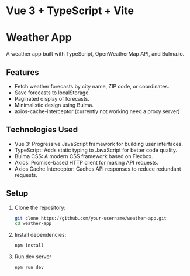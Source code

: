 # Vue 3 + TypeScript + Vite
# Weather App

A weather app built with TypeScript, OpenWeatherMap API, and Bulma.io.

## Features
- Fetch weather forecasts by city name, ZIP code, or coordinates.
- Save forecasts to localStorage.
- Paginated display of forecasts.
- Minimalistic design using Bulma.
- axios-cache-interceptor (currently not working need a proxy server)

## Technologies Used
 - Vue 3: Progressive JavaScript framework for building user interfaces.
 - TypeScript: Adds static typing to JavaScript for better code quality.
 - Bulma CSS: A modern CSS framework based on Flexbox.
 - Axios: Promise-based HTTP client for making API requests.
 - Axios Cache Interceptor: Caches API responses to reduce redundant requests.

## Setup
1. Clone the repository:
   ```bash
   git clone https://github.com/your-username/weather-app.git
   cd weather-app

2. Install dependencies:
   ```bash
   npm install

3. Run dev server
   ```bash
   npm run dev